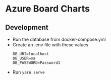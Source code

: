# Azure Board Charts

## Development

- Run the database from docker-compose.yml
- Create an .env file with these values
  ```env
  DB_URI=localhost
  DB_USER=sa
  DB_PASSWORD=Password1
  ```
- Run `yarn serve`

